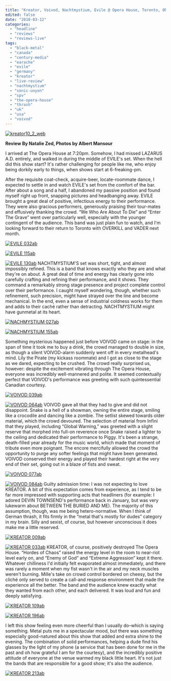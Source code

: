 ```yaml
---
title: "Kreator, Voivod, Nachtmystium, Evile @ Opera House, Toronto, ON, March 9, 2010"
edited: false
date: "2010-03-12"
categories:
  - "headline"
  - "reviews"
  - "reviews-live"
tags:
  - "black-metal"
  - "canada"
  - "century-media"
  - "earache"
  - "evile"
  - "germany"
  - "kreator"
  - "live-review"
  - "nachtmystium"
  - "sonic-unyon"
  - "spv"
  - "the-opera-house"
  - "thrash"
  - "uk"
  - "usa"
  - "voivod"
---
```


[![kreator10_2_web](http://www.hellbound.ca/wp-content/uploads/2010/03/kreator10_2_web.gif "kreator10_2_web")](http://www.hellbound.ca/wp-content/uploads/2010/03/kreator10_2_web.gif)

**Review By Natalie Zed, Photos by Albert Mansour**

I arrived at The Opera House at 7:20pm. Somehow, I had missed LAZARUS A.D. entirely, and walked in during the middle of EVILE's set. When the hell did this show start? It's rather challenging for people like me, who enjoy being dorkily early to things, when shows start at 6-freaking-pm.

After the requisite coat-check, acquire-beer, locate-roommate dance, I expected to settle in and watch EVILE's set from the comfort of the bar. After about a song and a half, I abandoned my passive position and found myself right up front, snapping pictures and headbanging away. EVILE brought a great deal of positive, infectious energy to their performance. They were also gracious performers, generously praising their tour-mates and effusively thanking the crowd. “We Who Are About To Die” and “Enter The Grave” went over particularly well, especially with the younger contingent of the audience. This band was just plain fun to watch, and I'm looking forward to their return to Toronto with OVERKILL and VADER next month.

[![EVILE 032ab](http://www.hellbound.ca/wp-content/uploads/2010/03/EVILE-032ab.jpg "EVILE 032ab")](http://www.hellbound.ca/wp-content/uploads/2010/03/EVILE-032ab.jpg)

[![EVILE 115ab](http://www.hellbound.ca/wp-content/uploads/2010/03/EVILE-115ab.jpg "EVILE 115ab")](http://www.hellbound.ca/wp-content/uploads/2010/03/EVILE-115ab.jpg)

[![EVILE 130ab](http://www.hellbound.ca/wp-content/uploads/2010/03/EVILE-130ab.jpg "EVILE 130ab")](http://www.hellbound.ca/wp-content/uploads/2010/03/EVILE-130ab.jpg) NACHTMYSTIUM'S set was short, tight, and almost impossibly refined. This is a band that knows exactly who they are and what they're on about. A great deal of time and energy has clearly gone into carefully crafting and refining their performance, and it shows. They command a remarkably strong stage presence and project complete control over their performance. I caught myself wondering, though, whether such refinement, such precision, might have strayed over the line and become mechanical. In the end, even a sense of industrial coldness works for them and adds to their caché rather than detracting. NACHTMYSTIUM might have gunmetal at its heart.

[![NACHMYSTIUM 027ab](http://www.hellbound.ca/wp-content/uploads/2010/03/NACHMYSTIUM-027ab.jpg "NACHMYSTIUM 027ab")](http://www.hellbound.ca/wp-content/uploads/2010/03/NACHMYSTIUM-027ab.jpg)

[![NACHMYSTIUM 155ab](http://www.hellbound.ca/wp-content/uploads/2010/03/NACHMYSTIUM-155ab.jpg "NACHMYSTIUM 155ab")](http://www.hellbound.ca/wp-content/uploads/2010/03/NACHMYSTIUM-155ab.jpg)

Something mysterious happened just before VOIVOD came on stage: in the span of time it took me to buy a drink, the crowd managed to double in size, as though a silent VOIVOD-alarm suddenly went off in every metalhead's mind. Lily the Pirate (my kickass roommate) and I got as close to the stage as we dared, expecting to be crushed. The crowd really surprised us, however: despite the excitement vibrating through The Opera House, everyone was incredibly well-mannered and polite. It seemed contextually perfect that VOIVOD's performance was greeting with such quintessential Canadian courtesy.

[![VOIVOD 039ab](http://www.hellbound.ca/wp-content/uploads/2010/03/VOIVOD-039ab.jpg "VOIVOD 039ab")](http://www.hellbound.ca/wp-content/uploads/2010/03/VOIVOD-039ab.jpg)

[![VOIVOD 064ab](http://www.hellbound.ca/wp-content/uploads/2010/03/VOIVOD-064ab.jpg "VOIVOD 064ab")](http://www.hellbound.ca/wp-content/uploads/2010/03/VOIVOD-064ab.jpg) VOIVOD gave all that they had to give and did not disappoint. Snake is a hell of a showman, owning the entire stage, smiling like a crocodile and dancing like a zombie. The setlist skewed towards older material, which the crowd devoured. The selection of material from Infini that they played, including “Global Warning,” was greeted with a slight reserve that morphed into full-on reverence once Snake raised a lighter to the ceiling and dedicated their performance to Piggy. It's been a strange, death-filled year already for the music world, which made that moment of tribute even more poignant. The encore mercifully allowed the crowd the opportunity to purge any softer feelings that might have been generated. VOIVOD conserved their energy and played their hardest right at the very end of their set, going out in a blaze of fists and sweat.

[![VOIVOD 077ab](http://www.hellbound.ca/wp-content/uploads/2010/03/VOIVOD-077ab.jpg "VOIVOD 077ab")](http://www.hellbound.ca/wp-content/uploads/2010/03/VOIVOD-077ab.jpg)

[![VOIVOD 084ab](http://www.hellbound.ca/wp-content/uploads/2010/03/VOIVOD-084ab.jpg "VOIVOD 084ab")](http://www.hellbound.ca/wp-content/uploads/2010/03/VOIVOD-084ab.jpg) Guilty admission time: I was not expecting to love KREATOR. A bit of this expectation comes from experience, as I tend to be far more impressed with supporting acts that headliners (for example: I adored DEVIN TOWNSEND's performance back in January, but was very lukewarm about BETWEEN THE BURIED AND ME). The majority of this assumption, though, was me being hetero-normative. When I think of German thrash, it fits firmly in the “metal that's mostly for dudes” category in my brain. Silly and sexist, of course, but however unconscious it does make me a little reserved.

[![KREATOR 009ab](http://www.hellbound.ca/wp-content/uploads/2010/03/KREATOR-009ab.jpg "KREATOR 009ab")](http://www.hellbound.ca/wp-content/uploads/2010/03/KREATOR-009ab.jpg)

[![KREATOR 033ab](http://www.hellbound.ca/wp-content/uploads/2010/03/KREATOR-033ab.jpg "KREATOR 033ab")](http://www.hellbound.ca/wp-content/uploads/2010/03/KREATOR-033ab.jpg) KREATOR, of course, positively destroyed The Opera House. “Hordes of Chaos” raised the energy level in the room to near-riot level early on, and “Enemy of God” and “Extreme Aggression” kept it there. Whatever chilliness I'd initially felt evaporated almost immediately, and there was rarely a moment when my fist wasn't in the air and my neck muscles weren't burning. Mille's take on crowd control bordered on cheesy, but the cliché only served to create a call-and response environment that made the experience all the better. The band and the audience knew exactly what they wanted from each other, and each delivered. It was loud and fun and deeply satisfying.

[![KREATOR 109ab](http://www.hellbound.ca/wp-content/uploads/2010/03/KREATOR-109ab.jpg "KREATOR 109ab")](http://www.hellbound.ca/wp-content/uploads/2010/03/KREATOR-109ab.jpg)

[![KREATOR 196ab](http://www.hellbound.ca/wp-content/uploads/2010/03/KREATOR-196ab.jpg "KREATOR 196ab")](http://www.hellbound.ca/wp-content/uploads/2010/03/KREATOR-196ab.jpg)

I left this show feeling even more cheerful than I usually do–which is saying something. Metal puts me in a spectacular mood, but there was something especially good-natured about this show that added and extra shine to the evening. The combination of solid performances, helping a dude find his glasses by the light of my phone (a service that has been done for me in the past and oh how grateful I am for the courtesy), and the incredibly positive attitude of everyone at the venue warmed my black little heart. It's not just the bands that are responsible for a good show; it's also the audience.

[![KREATOR 213ab](http://www.hellbound.ca/wp-content/uploads/2010/03/KREATOR-213ab.jpg "KREATOR 213ab")](http://www.hellbound.ca/wp-content/uploads/2010/03/KREATOR-213ab.jpg)
